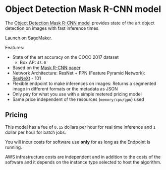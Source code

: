 # Object Detection Mask R-CNN model

The [Object Detection Mask R-CNN model](https://aws.amazon.com/marketplace/pp/prodview-dxs3ysuie4q5m)
provides state of the art object detection on images with fast inference times.

[Launch on SageMaker](https://aws.amazon.com/marketplace/pp/prodview-dxs3ysuie4q5m).

Features:

- State of the art accuracy on the COCO 2017 dataset
    - Box AP: `43.0`
- Based on the [Mask R-CNN paper](https://arxiv.org/abs/1703.06870v3)
- Network Architecture: ResNet + FPN (Feature Pyramid Network): [ResNeXt](https://github.com/facebookresearch/ResNeXt) - 101
- Flexible endpoint to make inferences on images: Returns a segmented image in different formats or the metadata as JSON
- Only pay for what you use with a simple metered pricing model
- Same price independent of the resources (`memory/cpu/gpu`) used

## Pricing

This model has a fee of `0.15` dollars per hour for real time inference and `1` dollar per hour for batch jobs.

You will incur costs for software use **only** for as long as the Endpoint is running.

AWS infrastructure costs are independent and in addition to the costs of the software
and it depends on the instance type selected to host the algorithm.
